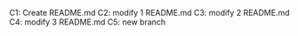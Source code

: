 C1: Create README.md
C2: modify 1 README.md
C3: modify 2 README.md
C4: modify 3 README.md
C5: new branch
